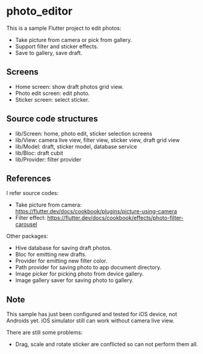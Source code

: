 # photo_editor

This is a sample Flutter project to edit photos:
- Take picture from camera or pick from gallery.
- Support filter and sticker effects.
- Save to gallery, save draft.

## Screens
- Home screen: show draft photos grid view.
- Photo edit screen: edit photo.
- Sticker screen: select sticker.

## Source code structures
- lib/Screen: home, photo edit, sticker selection screens
- lib/View: camera live view, filter view, sticker view, draft grid view
- lib/Model: draft, sticker model, database service
- lib/Bloc: draft cubit
- lib/Provider: filter provider

## References

I refer source codes:
- Take picture from camera:
https://flutter.dev/docs/cookbook/plugins/picture-using-camera
- Filter effect:
https://flutter.dev/docs/cookbook/effects/photo-filter-carousel

Other packages:
- Hive database for saving draft photos.
- Bloc for emitting new drafts.
- Provider for emitting new filter color.
- Path provider for saving photo to app document directory.
- Image picker for picking photo from device gallery.
- Image gallery saver for saving photo to gallery.

## Note

This sample has just been configured and tested for iOS device, not Androids yet. iOS simulator still can work without camera live view.

There are still some problems:
- Drag, scale and rotate sticker are conflicted so can not perform them all.
